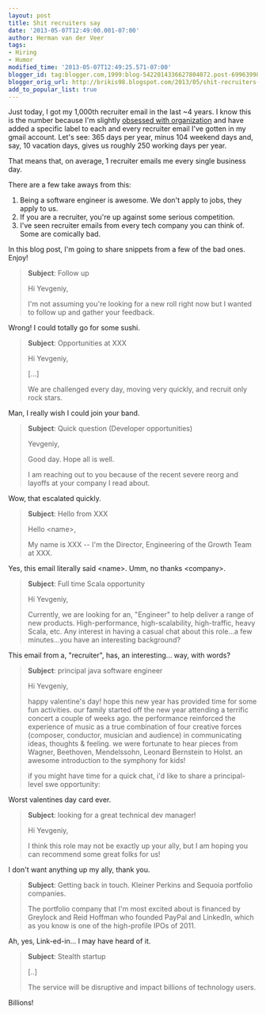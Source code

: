 ```yaml
---
layout: post
title: Shit recruiters say
date: '2013-05-07T12:49:00.001-07:00'
author: Herman van der Veer
tags:
- Hiring
- Humor
modified_time: '2013-05-07T12:49:25.571-07:00'
blogger_id: tag:blogger.com,1999:blog-5422014336627804072.post-6996399853876750584
blogger_orig_url: http://brikis98.blogspot.com/2013/05/shit-recruiters-say.html
add_to_popular_list: true
---
```


Just today, I got my 1,000th recruiter email in the last ~4 years. I know this 
is the number because I'm slightly [obsessed with 
organization](https://www.ybrikman.com/writing/2011/07/23/obsessed-with-lists-how-i-organize-my/) 
and have added a specific label to each and every recruiter email I've gotten 
in my gmail account. Let's see: 365 days per year, minus 104 weekend days and, 
say, 10 vacation days, gives us roughly 250 working days per year. 

That means that, on average, 1 recruiter emails me every single business day. 

There are a few take aways from this: 

1. Being a software engineer is awesome. We don't apply to jobs, they apply to 
   us. 
1. If you are a recruiter, you're up against some serious competition. 
1. I've seen recruiter emails from every tech company you can think of. Some 
   are comically bad. 

In this blog post, I'm going to share snippets from a few of the bad ones. 
Enjoy! 

> **Subject**: Follow up 
>
> Hi Yevgeniy, 
> 
> I'm not assuming you're looking for a new roll right now but I wanted to 
> follow up and gather your feedback.

Wrong! I could totally go for some sushi. 

> **Subject**: Opportunities at XXX 
> 
> Hi Yevgeniy, 
> 
> [...] 
> 
> We are challenged every day, moving very quickly, and recruit only rock 
> stars.

Man, I really wish I could join your band.

> **Subject**: Quick question (Developer opportunities) 
> 
> Yevgeniy, 
> 
> Good day. Hope all is well. 
> 
> I am reaching out to you because of the recent severe reorg and layoffs at 
> your company I read about.

Wow, that escalated quickly.

> **Subject**: Hello from XXX 
> 
> Hello &lt;name&gt;, 
> 
> My name is XXX -- I'm the Director, Engineering of the Growth Team at 
> XXX.

Yes, this email literally said &lt;name&gt;. Umm, no thanks &lt;company&gt;. 

> **Subject**: Full time Scala opportunity 
> 
> Hi Yevgeniy, 
> 
> Currently, we are looking for an, "Engineer" to help deliver a range of new 
> products. High-performance, high-scalability, high-traffic, heavy Scala, etc. 
> Any interest in having a casual chat about this role...a few minutes...you 
> have an interesting background?

This email from a, "recruiter", has, an interesting... way, with words? 

> **Subject**: principal java software engineer 
> 
> 
> Hi Yevgeniy, 
> 
> happy valentine's day! 
> hope this new year has provided time for some fun activities. 
> our family started off the new year attending a terrific concert a couple of 
> weeks ago. the performance reinforced the experience of music as a true 
> combination of four creative forces (composer, conductor, musician and 
> audience) in communicating ideas, thoughts &amp; feeling. we were fortunate to 
> hear pieces from Wagner, Beethoven, Mendelssohn, Leonard Bernstein to Holst. 
> an awesome introduction to the symphony for kids! 
> 
> if you might have time for a quick chat, i'd like to share a principal-level 
> swe opportunity:

Worst valentines day card ever.

> **Subject**: looking for a great technical dev manager! 
> 
> 
> Hi Yevgeniy, 
> 
> I think this role may not be exactly up your ally, but I am hoping you can 
> recommend some great folks for us!

I don't want anything up my ally, thank you.

> **Subject**: Getting back in touch. Kleiner Perkins and Sequoia portfolio companies. 
> 
> The portfolio company that I'm most excited about is financed by Greylock 
> and Reid Hoffman who founded PayPal and LinkedIn, which as you know is one of 
> the high-profile IPOs of 2011.

Ah, yes, Link-ed-in... I may have heard of it.

> **Subject**: Stealth startup 
> 
> [..] 
> 
> The service will be disruptive and impact billions of technology users.

Billions!


